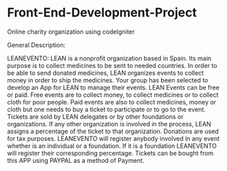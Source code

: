 # Front-End-Development-Project
Online charity organization using codeIgniter

General Description:

LEANEVENTO: LEAN is a nonprofit organization based in Spain. Its main purpose is to collect
medicines to be sent to needed countries. In order to be able to send donated medicines, LEAN
organizes events to collect money in order to ship the medicines. Your group has been selected to
develop an App for LEAN to manage their events. LEAN Events can be free or paid. Free events are to
collect money, to collect medicines or to collect cloth for poor people. Paid events are also to collect
medicines, money or cloth but one needs to buy a ticket to participate or to go to the event. Tickets
are sold by LEAN delegates or by other foundations or organizations. If any other organization is
involved in the process, LEAN assigns a percentage of the ticket to that organization. Donations are
used for tax purposes. LEANEVENTO will register anybody involved in any event whether is an
individual or a foundation. If it is a foundation LEANEVENTO will register their corresponding
percentage. Tickets can be bought from this APP using PAYPAL as a method of Payment. 

